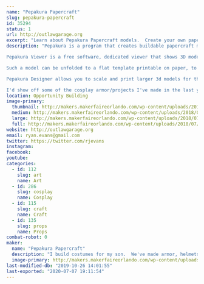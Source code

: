 ```yaml
---
name: "Pepakura Papercraft"
slug: pepakura-papercraft
id: 35294
status: 1
url: http://outlawgarage.org
excerpt: "Learn about Pepakura Papercraft models.  Create your own papercraft on printed cardstock."
description: "Pepakura is a program that creates buildable papercraft models.

Pepakura Viewer is a free software, dedicated viewer that shows 3D models and patterns for papercraft created by other people in Pepakura Designer from Tamasoft.

Such a model can be unfolded to a flat template printable on paper, to be cut afterwards, folded and glued together. There are many features in the Viewer to help you show and print your creations and construct paper models.

Pepakura Designer allows you to scale and print larger 3d models for things such as helmets, armor, etc.

I'd show off some of the cosplay armor/projects I've made in the last year or two as well."
location: Opportunity Building
image-primary:
  thumbnail: http://makers.makerfaireorlando.com/wp-content/uploads/2018/07/makerfaire-wh40k-1-150x150.jpg
  medium: http://makers.makerfaireorlando.com/wp-content/uploads/2018/07/makerfaire-wh40k-1-225x300.jpg
  large: http://makers.makerfaireorlando.com/wp-content/uploads/2018/07/makerfaire-wh40k-1-768x1024.jpg
  full: http://makers.makerfaireorlando.com/wp-content/uploads/2018/07/makerfaire-wh40k-1.jpg
website: http://outlawgarage.org
email: ryan.evans@gmail.com
twitter: https://twitter.com/rjevans
instagram: 
facebook: 
youtube: 
categories:
  - id: 112
    slug: art
    name: Art
  - id: 286
    slug: cosplay
    name: Cosplay
  - id: 115
    slug: craft
    name: Craft
  - id: 135
    slug: props
    name: Props
combat-robot: 0
maker:
  name: "Pepakura Papercraft"
  description: "I build costumes for my son.  We've made armor, helmets, tabards etc, mainly on my kitchen table with a hot glue gun."
  image-primary: http://makers.makerfaireorlando.com/wp-content/uploads/2015/06/IMG_0185-1024x768.jpg
last-modified-db: "2019-10-26 14:01:55"
last-exported: "2020-07-07 19:11:54"
---
```

